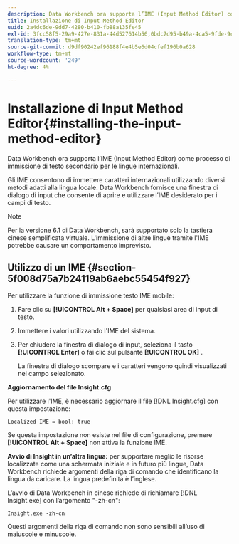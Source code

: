 ```yaml
---
description: Data Workbench ora supporta l’IME (Input Method Editor) come processo di immissione di testo secondario per le lingue internazionali.
title: Installazione di Input Method Editor
uuid: 2a4dc6de-9dd7-4280-b410-fb88a135fe45
exl-id: 3fcc58f5-29a9-427e-831a-44d527614b56,0bdc7d95-b49a-4ca5-9fde-9c1ce2cd14ec,e4e1c016-0544-434a-b82e-fdd2a4af316c
translation-type: tm+mt
source-git-commit: d9df90242ef96188f4e4b5e6d04cfef196b0a628
workflow-type: tm+mt
source-wordcount: '249'
ht-degree: 4%

---
```


# Installazione di Input Method Editor{#installing-the-input-method-editor}

Data Workbench ora supporta l’IME (Input Method Editor) come processo di immissione di testo secondario per le lingue internazionali.

Gli IME consentono di immettere caratteri internazionali utilizzando diversi metodi adatti alla lingua locale. Data Workbench fornisce una finestra di dialogo di input che consente di aprire e utilizzare l’IME desiderato per i campi di testo.

>[!NOTE]
>
>Per la versione 6.1 di Data Workbench, sarà supportato solo la tastiera cinese semplificata virtuale. L&#39;immissione di altre lingue tramite l&#39;IME potrebbe causare un comportamento imprevisto.

## Utilizzo di un IME {#section-5f008d75a7b24119ab6aebc55454f927}

Per utilizzare la funzione di immissione testo IME mobile:

1. Fare clic su **[!UICONTROL Alt + Space]** per qualsiasi area di input di testo.
1. Immettere i valori utilizzando l&#39;IME del sistema.
1. Per chiudere la finestra di dialogo di input, seleziona il tasto **[!UICONTROL Enter]** o fai clic sul pulsante **[!UICONTROL OK]** .

   La finestra di dialogo scompare e i caratteri vengono quindi visualizzati nel campo selezionato.

**Aggiornamento del file Insight.cfg**

Per utilizzare l&#39;IME, è necessario aggiornare il file [!DNL Insight.cfg] con questa impostazione:

```
Localized IME = bool: true
```

Se questa impostazione non esiste nel file di configurazione, premere **[!UICONTROL Alt + Space]** non attiva la funzione IME.

**Avvio di Insight in un’altra lingua:** per supportare meglio le risorse localizzate come una schermata iniziale e in futuro più lingue, Data Workbench richiede argomenti della riga di comando che identificano la lingua da caricare. La lingua predefinita è l’inglese.

L’avvio di Data Workbench in cinese richiede di richiamare [!DNL Insight.exe] con l’argomento &quot;-zh-cn&quot;:

```
Insight.exe -zh-cn
```

Questi argomenti della riga di comando non sono sensibili all’uso di maiuscole e minuscole.
